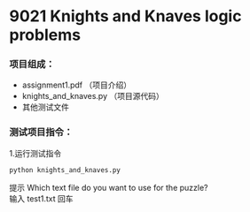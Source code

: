 # 9021 Knights and Knaves logic problems

### 项目组成：
- assignment1.pdf （项目介绍）
- knights_and_knaves.py （项目源代码）
- 其他测试文件

 
### 测试项目指令：
1.运行测试指令  

`python knights_and_knaves.py`  

提示 Which text file do you want to use for the puzzle?  
输入 test1.txt 回车
